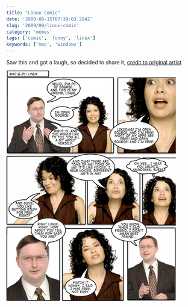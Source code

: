 ```yaml
---
title: "Linux Comic"
date: '2009-09-15T07:39:03.284Z'
slug: '2009/09/linux-comic'
category: 'memes'
tags: ['comic', 'funny', 'linux']
keywords: ['mac', 'windows']
---
```


Saw this and got a laugh, so decided to share it, [credit to original artist](https://www.deviantart.com/alpha-art/art/Mac-and-PC-Linux-37916270)

![mac-linux-comic.png](images/mac-linux-comic.png)